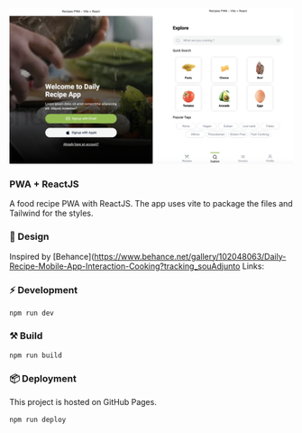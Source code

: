 <img
    src="./docs/images/recipesapp.png"
/>

### PWA + ReactJS
A food recipe PWA with ReactJS. The app uses vite to package the files and Tailwind for the styles.

### 🎨 Design
Inspired by [Behance](https://www.behance.net/gallery/102048063/Daily-Recipe-Mobile-App-Interaction-Cooking?tracking_souAdjunto Links:


### ⚡️ Development
```
npm run dev
```

### ⚒️ Build
```
npm run build
```

### 📦 Deployment
This project is hosted on GitHub Pages.
```
npm run deploy
```